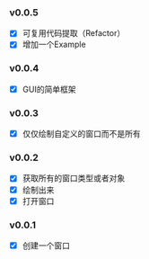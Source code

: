 ### v0.0.5

- [x] 可复用代码提取（Refactor）
- [x] 增加一个Example

### v0.0.4

- [x] GUI的简单框架

### v0.0.3

- [x] 仅仅绘制自定义的窗口而不是所有


### v0.0.2

- [x] 获取所有的窗口类型或者对象
- [x] 绘制出来
- [x] 打开窗口

### v0.0.1

- [x] 创建一个窗口